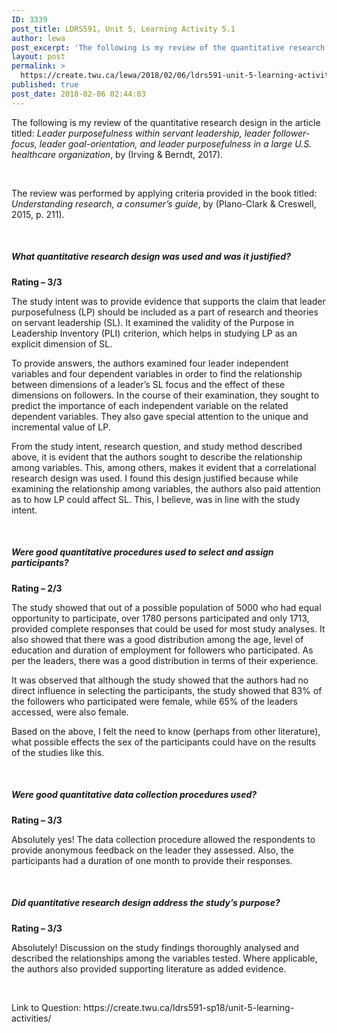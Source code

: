 ```yaml
---
ID: 3339
post_title: LDRS591, Unit 5, Learning Activity 5.1
author: lewa
post_excerpt: 'The following is my review of the quantitative research design in the article titled: Leader purposefulness within servant leadership, leader follower-focus, leader goal-orientation, and leader purposefulness in a large U.S. healthcare organization, by (Irving &amp; Berndt, 2017). &nbsp; The review was performed by applying criteria provided in the book titled: Understanding research, a consumer&rsquo;s guide, [&hellip;]'
layout: post
permalink: >
  https://create.twu.ca/lewa/2018/02/06/ldrs591-unit-5-learning-activity-5-1/
published: true
post_date: 2018-02-06 02:44:03
---
```

<p>The following is my review of the quantitative research design in the article titled: <em>Leader purposefulness within servant leadership, leader follower-focus, leader goal-orientation, and leader purposefulness in a large U.S. healthcare organization</em>, by (Irving &amp; Berndt, 2017).</p>
<p>&nbsp;</p>
<p>The review was performed by applying criteria provided in the book titled: <em>Understanding research, a consumer’s guide</em>, by (Plano-Clark &amp; Creswell, 2015, p. 211).</p>
<p>&nbsp;</p>
<h5><strong>What quantitative research design was used and was it justified? </strong></h5>
<p><strong>Rating – 3/3</strong></p>
<p>The study intent was to provide evidence that supports the claim that leader purposefulness (LP) should be included as a part of research and theories on servant leadership (SL). It examined the validity of the Purpose in Leadership Inventory (PLI) criterion, which helps in studying LP as an explicit dimension of SL.</p>
<p>To provide answers, the authors examined four leader independent variables and four dependent variables in order to find the relationship between dimensions of a leader’s SL focus and the effect of these dimensions on followers. In the course of their examination, they sought to predict the importance of each independent variable on the related dependent variables. They also gave special attention to the unique and incremental value of LP.</p>
<p>From the study intent, research question, and study method described above, it is evident that the authors sought to describe the relationship among variables. This, among others, makes it evident that a correlational research design was used. I found this design justified because while examining the relationship among variables, the authors also paid attention as to how LP could affect SL. This, I believe, was in line with the study intent.</p>
<p>&nbsp;</p>
<h5><strong>Were good quantitative procedures used to select and assign participants?</strong></h5>
<p><strong>Rating – 2/3</strong></p>
<p>The study showed that out of a possible population of 5000 who had equal opportunity to participate, over 1780 persons participated and only 1713, provided complete responses that could be used for most study analyses. It also showed that there was a good distribution among the age, level of education and duration of employment for followers who participated. As per the leaders, there was a good distribution in terms of their experience.</p>
<p>It was observed that although the study showed that the authors had no direct influence in selecting the participants, the study showed that 83% of the followers who participated were female, while 65% of the leaders accessed, were also female.</p>
<p>Based on the above, I felt the need to know (perhaps from other literature), what possible effects the sex of the participants could have on the results of the studies like this.</p>
<p>&nbsp;</p>
<h5><strong>Were good quantitative data collection procedures used?</strong></h5>
<p><strong>Rating – 3/3</strong></p>
<p>Absolutely yes! The data collection procedure allowed the respondents to provide anonymous feedback on the leader they assessed. Also, the participants had a duration of one month to provide their responses.</p>
<p>&nbsp;</p>
<h5><strong>Did quantitative research design address the study’s purpose?</strong></h5>
<p><strong>Rating – 3/3</strong></p>
<p>Absolutely! Discussion on the study findings thoroughly analysed and described the relationships among the variables tested. Where applicable, the authors also provided supporting literature as added evidence.</p>
<p>&nbsp;</p>
<p>Link to Question: https://create.twu.ca/ldrs591-sp18/unit-5-learning-activities/</p>
